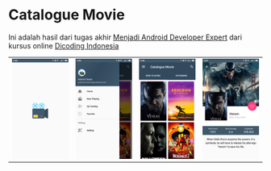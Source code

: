 # Catalogue Movie

Ini adalah hasil dari tugas akhir <a href="https://www.dicoding.com/academies/14">Menjadi Android Developer Expert</a> dari kursus online <a href="https://www.dicoding.com/">Dicoding Indonesia</a>

<table><tr>
<td><img src="https://github.com/Egi10/CatalogueMovie/blob/master/Screenshot_2018-11-07-14-06-43-114_id.egifcb.cataloguemovie.png" width="256/" style="max-width:100%;"></td>
<td><img src="https://github.com/Egi10/CatalogueMovie/blob/master/Screenshot_2018-11-07-14-06-51-358_id.egifcb.cataloguemovie.png" width="256/" style="max-width:100%;"></td>
<td><img src="https://github.com/Egi10/CatalogueMovie/blob/master/Screenshot_2018-11-07-14-06-57-334_id.egifcb.cataloguemovie.png" width="256/" style="max-width:100%;"></td>
<td><img src="https://github.com/Egi10/CatalogueMovie/blob/master/Screenshot_2018-11-07-14-07-04-210_id.egifcb.cataloguemovie.png" width="256/" style="max-width:100%;"></td>
</tr></table>





